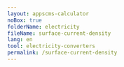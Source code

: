 ```yaml
---
layout: appscms-calculator
noBox: true
folderName: electricity
fileName: surface-current-density
lang: en
tool: electricity-converters
permalink: /surface-current-density
---
```

